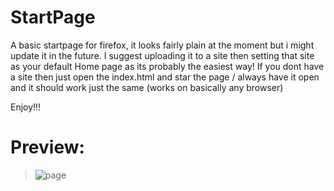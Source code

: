 # StartPage
A basic startpage for firefox, it looks fairly plain at the moment but i might update it in the future.
I suggest uploading it to a site then setting that site as your default Home page as its probably the easiest way!
If you dont have a site then just open the index.html and star the page / always have it open and it should work just the same (works on basically any browser)

Enjoy!!!

# Preview:
>![page](https://github.com/kirk65/startpage/assets/122225913/997145ae-3dd0-4d83-9a4b-2a4bc8b52a99)
